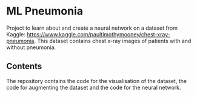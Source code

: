 # ML Pneumonia
 
Project to learn about and create a neural network on a dataset from 
Kaggle: https://www.kaggle.com/paultimothymooney/chest-xray-pneumonia. This dataset contains 
chest x-ray images of patients with and without pneumonia.

## Contents
The repository contains the code for the visualisation of the dataset, the code for augmenting the dataset
and the code for the neural network.
